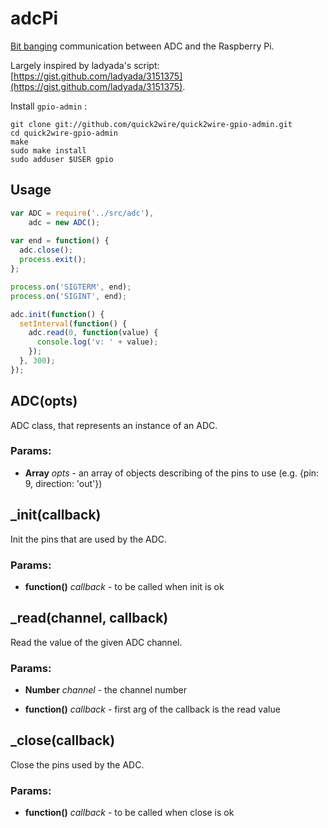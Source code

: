 

<!-- Start src/adc.js -->

# adcPi

[Bit banging](http://en.wikipedia.org/wiki/Bit_banging) communication between ADC and the Raspberry Pi.

Largely inspired by ladyada's script: [https://gist.github.com/ladyada/3151375](https://gist.github.com/ladyada/3151375).

Install `gpio-admin` :
```shell
git clone git://github.com/quick2wire/quick2wire-gpio-admin.git
cd quick2wire-gpio-admin
make
sudo make install
sudo adduser $USER gpio
```

## Usage
```js
var ADC = require('../src/adc'),
    adc = new ADC();
	
var end = function() {
  adc.close();
  process.exit();
};

process.on('SIGTERM', end);
process.on('SIGINT', end);

adc.init(function() {
  setInterval(function() {
    adc.read(0, function(value) {
      console.log('v: ' + value);
    });
  }, 300);
});
```

## ADC(opts)

ADC class, that represents an instance of an ADC.

### Params: 

* **Array** *opts* - an array of objects describing of the pins to use (e.g. {pin: 9, direction: 'out'})

## _init(callback)

Init the pins that are used by the ADC.

### Params: 

* **function()** *callback* - to be called when init is ok

## _read(channel, callback)

Read the value of the given ADC channel.

### Params: 

* **Number** *channel* - the channel number

* **function()** *callback* - first arg of the callback is the read value

## _close(callback)

Close the pins used by the ADC.

### Params: 

* **function()** *callback* - to be called when close is ok

<!-- End src/adc.js -->

